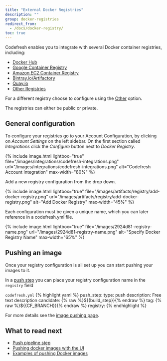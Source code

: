 ```yaml
---
title: "External Docker Registries"
description: ""
group: docker-registries
redirect_from:
  - /docs/docker-registry/
toc: true
---
```

Codefresh enables you to integrate with several Docker container registries, including:

  * [Docker Hub]({{site.baseurl}}/docs/docker-registries/external-docker-registries/docker-hub/)
  * [Google Container Registry]({{site.baseurl}}/docs/docker-registries/external-docker-registries/google-container-registry/)
  * [Amazon EC2 Container Registry]({{site.baseurl}}/docs/docker-registries/external-docker-registries/amazon-ec2-container-registry/)
  * [Bintray.io/Artifactory]({{site.baseurl}}/docs/docker-registries/external-docker-registries/bintray-io/)
  * [Quay.io]({{site.baseurl}}/docs/docker-registries/external-docker-registries/quay-io/)
  * [Other Registries]({{site.baseurl}}/docs/docker-registries/external-docker-registries/other-registries/)

For a different registry choose to configure using the [Other]({{site.baseurl}}/docs/docker-registries/external-docker-registries/other-registries/) option.

The registries can either be public or private.

## General configuration
To configure your registries go to your Account Configuration, by clicking on *Account Settings* on the left sidebar. On the first section called *Integrations* click the *Configure* button next to *Docker Registry*.

{% include image.html lightbox="true" file="/images/integrations/codefresh-integrations.png" url="/images/integrations/codefresh-integrations.png" alt="Codefresh Account Integration" max-width="80%" %}

Add a new registry configuration from the drop down.

{% include image.html lightbox="true" file="/images/artifacts/registry/add-docker-registry.png" url="/images/artifacts/registry/add-docker-registry.png" alt="Add Docker Registry" max-width="45%" %}

Each configuration must be given a unique name, which you can later reference in a codefresh.yml file.

{% include image.html lightbox="true" file="/images/2924d81-registry-name.png" url="/images/2924d81-registry-name.png" alt="Specify Docker Registry Name" max-width="65%" %}

## Pushing an image
Once your registry configuration is all set up you can start pushing your images to it.

In a [push step]({{site.baseurl}}/docs/codefresh-yaml/steps/push/)  you can place your registry configuration name in the `registry` field

  `codefresh.yml`
{% highlight yaml %}
push_step:
  type: push
  description: Free text description
  candidate: {% raw %}${{build_step}}{% endraw %}
  tag: {% raw %}${{CF_BRANCH}}{% endraw %}
  registry: <your-registry-configuration-name>
{% endhighlight %}

For more details see the [image pushing page]({{site.baseurl}}/docs/docker-registries/push-image-to-a-docker-registry/).



## What to read next

- [Push pipeline step]({{site.baseurl}}/docs/codefresh-yaml/steps/push/) 
- [Pushing docker images with the UI]({{site.baseurl}}/docs/docker-registries/push-image-to-a-docker-registry/) 
- [Examples of pushing Docker images]({{site.baseurl}}/docs/yaml-examples/examples/build-and-push-an-image/) 
